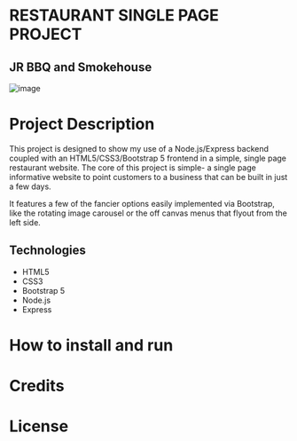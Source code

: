 # RESTAURANT SINGLE PAGE PROJECT
## JR BBQ and Smokehouse
![image](https://github.com/jasonereid/restaurant-page/assets/94079137/e8dca4aa-beb3-4789-adda-888c88bfff44)

# Project Description
This project is designed to show my use of a Node.js/Express backend coupled with an HTML5/CSS3/Bootstrap 5 frontend in a simple, single page restaurant website. The core of this project is simple- a single page informative website to point customers to a business that can be built in just a few days.

It features a few of the fancier options easily implemented via Bootstrap, like the rotating image carousel or the off canvas menus that flyout from the left side. 

## Technologies
- HTML5
- CSS3
- Bootstrap 5
- Node.js
- Express


# How to install and run

# Credits

# License




